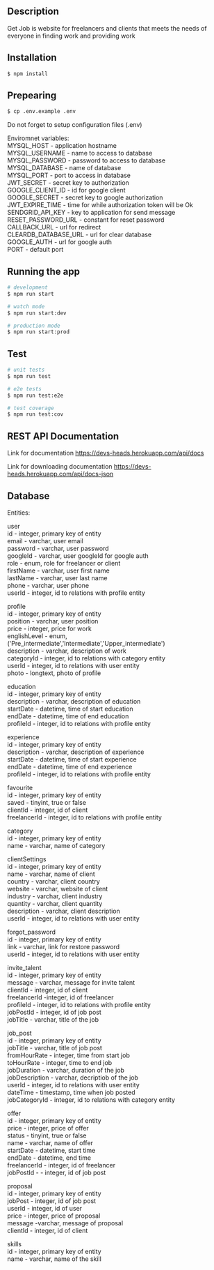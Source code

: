## Description

Get Job is website for freelancers and clients that meets the needs of everyone in finding work and providing work

## Installation

```bash
$ npm install
```
## Prepearing

```bash
$ cp .env.example .env
```
Do not forget to setup configuration files (.env)

Enviromnet variables:<br>
  MYSQL_HOST - application hostname<br>
  MYSQL_USERNAME - name to access to database<br>
  MYSQL_PASSWORD - password to access to database<br>
  MYSQL_DATABASE - name of database<br>
  MYSQL_PORT - port to access in database<br>
  JWT_SECRET - secret key to authorization<br>
  GOOGLE_CLIENT_ID - id for google client<br>
  GOOGLE_SECRET - secret key to google authorization<br>
  JWT_EXPIRE_TIME - time for while authorization token will be Ok<br>
  SENDGRID_API_KEY - key to application for send message<br>
  RESET_PASSWORD_URL - constant for reset password<br>
  CALLBACK_URL - url for redirect<br>
  CLEARDB_DATABASE_URL - url for clear database<br>
  GOOGLE_AUTH - url for google auth<br>
  PORT - default port<br>
  

## Running the app

```bash
# development
$ npm run start

# watch mode
$ npm run start:dev

# production mode
$ npm run start:prod
```

## Test

```bash
# unit tests
$ npm run test

# e2e tests
$ npm run test:e2e

# test coverage
$ npm run test:cov
```
## REST API Documentation

Link for documentation https://devs-heads.herokuapp.com/api/docs

Link for downloading documentation https://devs-heads.herokuapp.com/api/docs-json


## Database

Entities:

  user<br>
    id - integer, primary key of entity<br>
    email - varchar, user email<br>
    password - varchar, user password<br>
    googleId - varchar, user googleId for google auth<br>
    role - enum, role for freelancer or client<br>
    firstName - varchar, user first name<br>
    lastName - varchar, user last name<br>
    phone - varchar, user phone<br>
    userId - integer, id to relations with profile entity<br>
    
  profile<br>
    id - integer, primary key of entity<br>
    position - varchar, user position<br>
    price - integer, price for work<br>
    englishLevel - enum, ('Pre_intermediate','Intermediate','Upper_intermediate')<br>
    description - varchar, description of work<br>
    categoryId - integer, id to relations with category entity<br>
    userId - integer, id to relations with user entity<br>
    photo - longtext, photo of profile<br>

  education<br>
    id - integer, primary key of entity<br>
    description - varchar, description of education<br>
    startDate - datetime, time of start education<br>
    endDate - datetime, time of end education<br>
    profileId - integer, id to relations with profile entity<br>

  experience<br>
    id - integer, primary key of entity<br>
    description - varchar, description of experience<br>
    startDate - datetime, time of start experience<br>
    endDate - datetime, time of end experience<br>
    profileId - integer, id to relations with profile entity<br>

  favourite<br>
     id - integer, primary key of entity<br>
     saved - tinyint, true or false<br>
     clientId - integer, id of client<br>
     freelancerId - integer, id to relations with profile entity<br>
  
  category<br>
    id - integer, primary key of entity<br>
    name - varchar, name of category<br>

  clientSettings<br>
    id - integer, primary key of entity<br>
    name - varchar, name of client<br>
    country - varchar, client country<br>
    website - varchar, website of client<br>
    industry - varchar, client industry<br>
    quantity - varchar, client quantity<br>
    description - varchar, client description<br>
    userId - integer, id to relations with user entity<br>

  forgot_password<br>
    id - integer, primary key of entity<br>
    link - varchar, link for restore password<br>
    userId - integer, id to relations with user entity<br>
  
  invite_talent<br>
    id - integer, primary key of entity<br>
    message - varchar, message for invite talent<br>
    clientId - integer, id of client<br>
    freelancerId -integer, id of freelancer<br>
    profileId - integer, id to relations with profile entity<br>
    jobPostId - integer, id of job post<br>
    jobTitle - varchar, title of the job<br>

  job_post<br>
    id - integer, primary key of entity<br>
    jobTitle - varchar, title of job post<br>
    fromHourRate - integer, time from start job<br>
    toHourRate - integer, time to end job<br>
    jobDuration - varchar, duration of the job<br>
    jobDescription - varchar, decriptiob of the job<br>
    userId - integer, id to relations with user entity<br>
    dateTime - timestamp, time when job posted<br>
    jobCategoryId - integer, id to relations with category entity<br>

  offer<br>
    id - integer, primary key of entity<br>
    price - integer, price of offer<br>
    status - tinyint, true or false<br>
    name - varchar, name of offer<br>
    startDate - datetime, start time<br>
    endDate - datetime, end time<br>
    freelancerId - integer, id of freelancer<br>
    jobPostId -  - integer, id of job post<br>

  proposal<br>
    id - integer, primary key of entity<br>
    jobPost - integer, id of job post<br>
    userId - integer, id of user<br>
    price - integer, price of proposal<br>
    message -varchar, message of proposal<br>
    clientId  - integer, id of client<br>

  skills<br>
    id - integer, primary key of entity<br>
    name - varchar, name of the skill<br>
